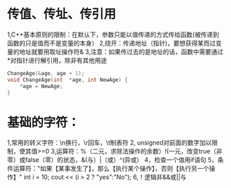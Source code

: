 # 传值、传址、传引用
1,C++基本原则的限制：在默认下，参数只能以值传递的方式传给函数(被传递到函数的只是值而不是变量的本身）
2,绕开：传递地址（指针)，要想获得某而过变量的地址就要用取址操作符&
3,注意：如果传过去的是地址的话，函数中需要通过*对指针进行解引用，除非有其他用途

```c++
ChangeAge(&age, age + 1);
void ChangeAge(int  *age, int NewAge) {
	*age = NewAge;
}
```


# 基础的字符：
1,常用的转义字符：\n换行，\r回车，\t制表符
2, unsigned对前面的数字加以限制，使其值>=0
3,运算符：%（二元，求除法操作的余数）!(一元，改变true（非零）或false（零）的状态，&(与）|（或）^(异或）
4，检查一个值用if语句
5，条件运算符："如果【某事发生了】，那么【执行某个操作】，否则【执行另一个操作】"	int i = 10;  cout << (i > 2 ? "yes":"No");
6,！逻辑非&&或||与


